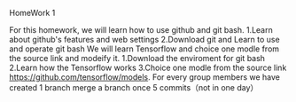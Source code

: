  HomeWork 1

For this homework, we will learn how to use github and git bash.
1.Learn about github's features and web settings
2.Download git and Learn to use and operate git bash
We will learn Tensorflow and choice one modle from the source link and modeify it. 
1.Download the enviroment for git bash
2.Learn how the Tensorflow works
3.Choice one modle from the source link https://github.com/tensorflow/models.
For every group members we have created 
1 branch 
merge a branch once 
5 commits（not in one day）





